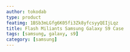 ```yaml
---
author: tokodab
type: product
featimg: 1BSb3mLGfg6K05fi3Zk8yfcsyyQEIjLqz
title: Flash Miliants Samsung Galaxy S9 Case
tags: [samsung, galaxy, s9]
category: [samsung]
---
```

